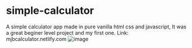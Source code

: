 # simple-calculator
A simple calculator app made in pure vanilla html css and javascript, It was a great beginer level project and my first one.
Link: mjbcalculator.netlify.com
![image](https://user-images.githubusercontent.com/118766053/233494754-45ff77af-f2eb-48ba-88f6-775500c7f2c7.png)
